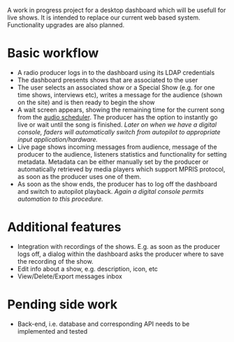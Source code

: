 A work in progress project for a desktop dashboard which will be usefull for live shows. It is intended to replace our current web based system. Functionality upgrades are also planned.

# Basic workflow
*  A radio producer logs in to the dashboard using its LDAP credentials
*  The dashboard presents shows that are associated to the user
*  The user selects an associated show or a Special Show (e.g. for one time shows, interviews etc), writes a message for the audience (shown on the site) and is then ready to begin the show
*  A wait screen appears, showing the remaining time for the current song from the [audio scheduler](https://github.com/UoC-Radio/audio-scheduler). The producer has the option to instantly go live or wait until the song is finished. *Later on when we have a digital console, faders will automatically switch from autopilot to appropriate input application/hardware.*
*  Live page shows incoming messages from audience, message of the producer to the audience, listeners statistics and functionality for setting metadata. Metadata can be either manually set by the producer or  automatically retrieved by media players which support MPRIS protocol, as soon as the producer uses one of them.
*  As soon as the show ends, the producer has to log off the dashboard and switch to autopilot playback. *Again a digital console permits automation to this procedure.*

# Additional features
*  Integration with recordings of the shows. E.g. as soon as the producer logs off, a dialog within the dashboard asks the producer where to save the recording of the show.
*  Edit info about a show, e.g. description, icon, etc
*  View/Delete/Export messages inbox

# Pending side work
*  Back-end, i.e. database and corresponding API needs to be implemented and tested